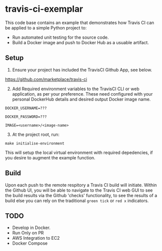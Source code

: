 # travis-ci-exemplar

This code base contains an example that demonstrates how Travis CI can be applied to a simple Python project to:

- Run automated unit testing for the source code.
- Build a Docker image and push to Docker Hub as a usuable artifact.

## Setup

1. Ensure your project has included the TravisCI Github App, see below.

<https://github.com/marketplace/travis-ci>


2. Add Required environment variables to the TravisCI CLI or web application, as per your preference. These need configured with your personal DockerHub details and desired output Docker image name.

``DOCKER_USERNAME=???``

``DOCKER_PASSWORD=???``

``IMAGE=<username>/<image-name>``

3. At the project root, run: 

``make initialise-environment``

This will setup the local virtual environment with required depedencies, if you desire to augment the example function.

## Build

Upon each push to the remote respitory a Travis CI build will initiate. Within the Github UI, you will be able to navigate to the Travis CI web GUI to see the build results via the Github 'checks' functionality, to see the results of a build else you can rely on the traditional ``green tick`` or ``red x`` indicators.

## TODO
- Develop in Docker.
- Run Only on PR
- AWS Integration to EC2
- Docker Compose